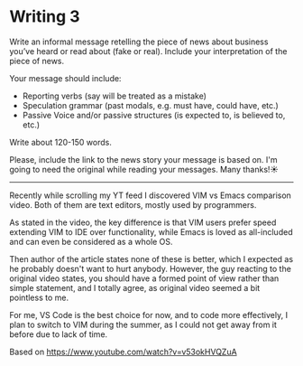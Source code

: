 # Writing 3

Write an informal message retelling the piece of news about business you’ve heard or read about (fake or real). Include your interpretation of the piece of news.

Your message should include:

- Reporting verbs (say will be treated as a mistake)
- Speculation grammar (past modals, e.g. must have, could have, etc.)
- Passive Voice and/or passive structures (is expected to, is believed to, etc.)

Write about 120-150 words.

Please, include the link to the news story your message is based on. I'm going to need the original while reading your messages. Many thanks!☀️
______

Recently while scrolling my YT feed I discovered VIM vs Emacs comparison video. Both of them are text editors, mostly used by programmers.

As stated in the video, the key difference is that VIM users prefer speed extending VIM to IDE over functionality, while Emacs is loved as all-included and can even be considered as a whole OS.

Then author of the article states none of these is better, which I expected as he probably doesn't want to hurt anybody. However, the guy reacting to the original video states, you should have a formed point of view rather than simple statement, and I totally agree, as original video seemed a bit pointless to me.

For me, VS Code is the best choice for now, and to code more effectively, I plan to switch to VIM during the summer, as I could not get away from it before due to lack of time.

Based on https://www.youtube.com/watch?v=v53okHVQZuA
